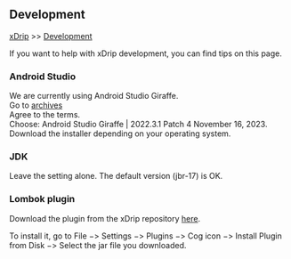 ## Development
[xDrip](../README.md) >> [Development](./dev.md)    
  
If you want to help with xDrip development, you can find tips on this page.  

### Android Studio  
We are currently using Android Studio Giraffe.  
Go to [archives](https://developer.android.com/studio/archive)  
Agree to the terms.  
Choose: Android Studio Giraffe | 2022.3.1 Patch 4 November 16, 2023.  
Download the installer depending on your operating system.   
  
### JDK  
Leave the setting alone.  The default version (jbr-17) is OK.  

### Lombok plugin  
Download the plugin from the xDrip repository [here](https://github.com/NightscoutFoundation/xDrip/blob/master/etc/Lombok/lombok-giraffe.jar).  

To install it, go to File &#8722;> Settings &#8722;> Plugins &#8722;> Cog icon &#8722;> Install Plugin from Disk &#8722;> Select the jar file you downloaded.  
  
